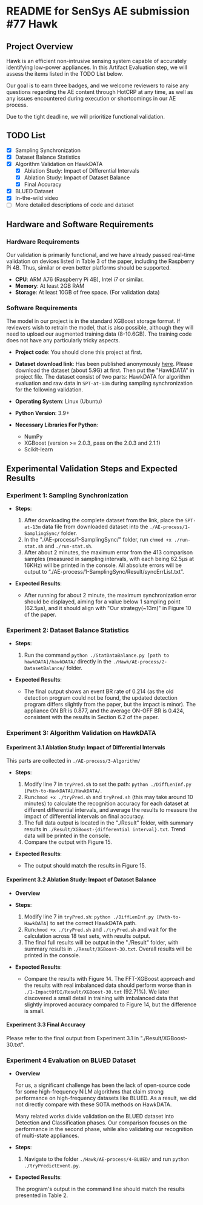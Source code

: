# README for SenSys AE submission \#77 Hawk

## Project Overview

Hawk is an efficient non-intrusive sensing system capable of accurately identifying low-power appliances. In this Artifact Evaluation step, we will assess the items listed in the TODO List below.

Our goal is to earn three badges, and we welcome reviewers to raise any questions regarding the AE content through HotCRP at any time, as well as any issues encountered during execution or shortcomings in our AE process.

Due to the tight deadline, we will prioritize functional validation.

## TODO List

- [x] Sampling Synchronization
- [x] Dataset Balance Statistics
- [x] Algorithm Validation on HawkDATA
  - [x] Ablation Study: Impact of Differential Intervals
  - [x] Ablation Study: Impact of Dataset Balance
  - [x] Final Accuracy
- [x] BLUED Dataset
- [x] In-the-wild video
- [ ] More detailed descriptions of code and dataset

## Hardware and Software Requirements

### Hardware Requirements

Our validation is primarily functional, and we have already passed real-time validation on devices listed in Table 3 of the paper, including the Raspberry Pi 4B. Thus, similar or even better platforms should be supported.

- **CPU**: ARM A76 (Raspberry Pi 4B), Intel i7 or similar.
- **Memory**: At least 2GB RAM
- **Storage**: At least 10GB of free space. (For validation data)

### Software Requirements

The model in our project is in the standard XGBoost storage format. If reviewers wish to retrain the model, that is also possible, although they will need to upload our augmented training data (8-10.6GB). The training code does not have any particularly tricky aspects.

- **Project code**: You should clone this project at first.

- **Dataset download link**: Has been published anonymously [here]( https://www.kaggle.com/datasets/anonymous4data/ae-data-hawk). Please download the dataset (about 5.9G) at first. Then put the "HawkDATA" in project file. The dataset consist of two parts: HawkDATA for algorithm evaluation and raw data in `SPT-at-13m` during sampling synchronization for the following validation.

- **Operating System**: Linux (Ubuntu)

- **Python Version**: 3.9+

- **Necessary Libraries For Python**:
  - NumPy
  - XGBoost (version >= 2.0.3, pass on the 2.0.3 and 2.1.1)
  - Scikit-learn

## Experimental Validation Steps and Expected Results

### Experiment 1: Sampling Synchronization

- **Steps**:

  1. After downloading the complete dataset from the link, place the `SPT-at-13m` data file from downloaded dataset into the `./AE-process/1-SamplingSync/` folder.
  2. In the "./AE-process/1-SamplingSync/" folder, run `chmod +x ./run-stat.sh` and `./run-stat.sh`.
  3. After about 2 minutes, the maximum error from the 413 comparison samples (measured in sampling intervals, with each being 62.5µs at 16KHz) will be printed in the console. All absolute errors will be output to “./AE-process/1-SamplingSync/Result/syncErrList.txt”.

- **Expected Results**:

  - After running for about 2 minute, the maximum synchronization error should be displayed, aiming for a value below 1 sampling point (62.5µs), and it should align with "Our strategy(~13m)" in Figure 10 of the paper.

### Experiment 2: Dataset Balance Statistics

- **Steps**:

  1. Run the command `python ./StatDataBalance.py [path to hawkDATA]/hawkDATA/` directly in the `./Hawk/AE-process/2-DatasetBalance/` folder.

- **Expected Results**:
  - The final output shows an event BR rate of 0.214 (as the old detection program could not be found, the updated detection program differs slightly from the paper, but the impact is minor). The appliance ON BR is 0.877, and the average ON-OFF BR is 0.424, consistent with the results in Section 6.2 of the paper.

### Experiment 3: Algorithm Validation on HawkDATA

#### Experiment 3.1 Ablation Study: Impact of Differential Intervals

This parts are collected in  `./AE-process/3-Algorithm/`

- **Steps**:
  1. Modify line 7 in `tryPred.sh` to set the path: `python ./DiffLenInf.py [Path-to-HawkDATA]/HawkDATA/`.
  2. Run`chmod +x ./tryPred.sh` and `tryPred.sh` (this may take around 10 minutes) to calculate the recognition accuracy for each dataset at different differential intervals, and average the results to measure the impact of differential intervals on final accuracy.
  3. The full data output is located in the "./Result" folder, with summary results in `./Result/XGBoost-{differential interval}.txt`. Trend data will be printed in the console.
  4. Compare the output with Figure 15.

- **Expected Results**:
  - The output should match the results in Figure 15.

#### Experiment 3.2 Ablation Study: Impact of Dataset Balance

- **Overview**

- **Steps**:
  1. Modify line 7 in `tryPred.sh`: `python ./DiffLenInf.py [Path-to-HawkDATA]` to set the correct HawkDATA path.
  2. Run`chmod +x ./tryPred.sh` and  `./tryPred.sh` and wait for the calculation across 18 test sets, with results output.
  3. The final full results will be output in the "./Result" folder, with summary results in `./Result/XGBoost-30.txt`. Overall results will be printed in the console.

- **Expected Results**:
  - Compare the results with Figure 14. The FFT-XGBoost approach and the results with real imbalanced data should perform worse than in `./1-ImpactOfDI/Result/XGBoost-30.txt` (92.71%). We later discovered a small detail in training with imbalanced data that slightly improved accuracy compared to Figure 14, but the difference is small.

#### Experiment 3.3 Final Accuracy

  Please refer to the final output from Experiment 3.1 in "./Result/XGBoost-30.txt".
  
### Experiment 4 Evaluation on BLUED Dataset

- **Overview**

  For us, a significant challenge has been the lack of open-source code for some high-frequency NILM algorithms that claim strong performance on high-frequency datasets like BLUED. As a result, we did not directly compare with these SOTA methods on HawkDATA.

  Many related works divide validation on the BLUED dataset into Detection and Classification phases. Our comparison focuses on the performance in the second phase, while also validating our recognition of multi-state appliances.

- **Steps**:
  
  1. Navigate to the folder `./Hawk/AE-process/4-BLUED/` and run `python ./tryPredictEvent.py`.

- **Expected Results**:
  
  The program's output in the command line should match the results presented in Table 2.
